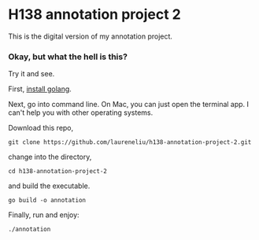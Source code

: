# H138 annotation project 2

This is the digital version of my annotation project.

### Okay, but what the hell is this?

Try it and see.

First, [install golang](https://golang.org/dl/).

Next, go into command line. On Mac, you can just open the terminal app. I can't help you with other operating systems.

Download this repo,
```
git clone https://github.com/laureneliu/h138-annotation-project-2.git
```
change into the directory,
```
cd h138-annotation-project-2
```
and build the executable.
```
go build -o annotation
```

Finally, run and enjoy:
```
./annotation
```

